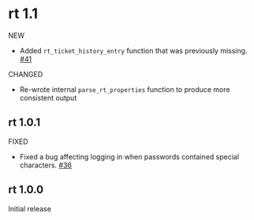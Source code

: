 # rt 1.1

NEW

- Added `rt_ticket_history_entry` function that was previously missing. [#41](https://github.com/NCEAS/rt/issues/41)

CHANGED

- Re-wrote internal `parse_rt_properties` function to produce more consistent output

## rt 1.0.1

FIXED

- Fixed a bug affecting logging in when passwords contained special characters. [#36](https://github.com/NCEAS/rt/issues/36)

## rt 1.0.0

Initial release
